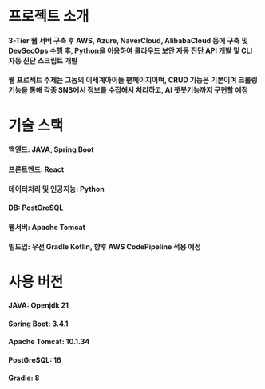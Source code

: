 # 프로젝트 소개
#### 3-Tier 웹 서버 구축 후 AWS, Azure, NaverCloud, AlibabaCloud 등에 구축 및 DevSecOps 수행 후, Python을 이용하여 클라우드 보안 자동 진단 API 개발 및 CLI 자동 진단 스크립트 개발
#### 웹 프로젝트 주제는 그놈의 이세계아이돌 팬페이지이며, CRUD 기능은 기본이며 크롤링 기능을 통해 각종 SNS에서 정보를 수집해서 처리하고, AI 챗봇기능까지 구현할 예정

# 기술 스택
#### 백엔드: JAVA, Spring Boot
#### 프론트엔드: React
#### 데이터처리 및 인공지능: Python
#### DB: PostGreSQL
#### 웹서버: Apache Tomcat
#### 빌드업: 우선 Gradle Kotlin, 향후 AWS CodePipeline 적용 예정

# 사용 버전
#### JAVA: Openjdk 21
#### Spring Boot: 3.4.1
#### Apache Tomcat: 10.1.34
#### PostGreSQL: 16
#### Gradle: 8
